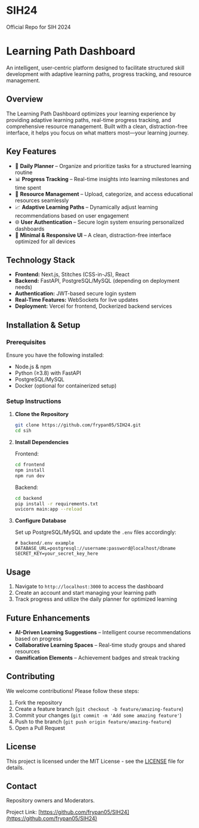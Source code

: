 # SIH24
Official Repo for SIH 2024

# Learning Path Dashboard

An intelligent, user-centric platform designed to facilitate structured skill development with adaptive learning paths, progress tracking, and resource management.

## Overview

The Learning Path Dashboard optimizes your learning experience by providing adaptive learning paths, real-time progress tracking, and comprehensive resource management. Built with a clean, distraction-free interface, it helps you focus on what matters most—your learning journey.

## Key Features

* 📌 **Daily Planner** – Organize and prioritize tasks for a structured learning routine
* 📊 **Progress Tracking** – Real-time insights into learning milestones and time spent
* 📂 **Resource Management** – Upload, categorize, and access educational resources seamlessly
* 📈 **Adaptive Learning Paths** – Dynamically adjust learning recommendations based on user engagement
* 🌐 **User Authentication** – Secure login system ensuring personalized dashboards
* 🎨 **Minimal & Responsive UI** – A clean, distraction-free interface optimized for all devices

## Technology Stack

* **Frontend:** Next.js, Stitches (CSS-in-JS), React
* **Backend:** FastAPI, PostgreSQL/MySQL (depending on deployment needs)
* **Authentication:** JWT-based secure login system
* **Real-Time Features:** WebSockets for live updates
* **Deployment:** Vercel for frontend, Dockerized backend services

## Installation & Setup

### Prerequisites

Ensure you have the following installed:
* Node.js & npm
* Python (≥3.8) with FastAPI
* PostgreSQL/MySQL
* Docker (optional for containerized setup)

### Setup Instructions

1. **Clone the Repository**
   ```bash
   git clone https://github.com/frypan05/SIH24.git
   cd sih
   ```

2. **Install Dependencies**
   
   Frontend:
   ```bash
   cd frontend
   npm install
   npm run dev
   ```
   
   Backend:
   ```bash
   cd backend
   pip install -r requirements.txt
   uvicorn main:app --reload
   ```

3. **Configure Database**
   
   Set up PostgreSQL/MySQL and update the `.env` files accordingly:
   
   ```
   # backend/.env example
   DATABASE_URL=postgresql://username:password@localhost/dbname
   SECRET_KEY=your_secret_key_here
   ```

## Usage

1. Navigate to `http://localhost:3000` to access the dashboard
2. Create an account and start managing your learning path
3. Track progress and utilize the daily planner for optimized learning

## Future Enhancements

* **AI-Driven Learning Suggestions** – Intelligent course recommendations based on progress
* **Collaborative Learning Spaces** – Real-time study groups and shared resources
* **Gamification Elements** – Achievement badges and streak tracking

## Contributing

We welcome contributions! Please follow these steps:

1. Fork the repository
2. Create a feature branch (`git checkout -b feature/amazing-feature`)
3. Commit your changes (`git commit -m 'Add some amazing feature'`)
4. Push to the branch (`git push origin feature/amazing-feature`)
5. Open a Pull Request

## License

This project is licensed under the MIT License - see the [LICENSE](LICENSE) file for details.

## Contact
Repository owners and Moderators. 

Project Link: [https://github.com/frypan05/SIH24](https://github.com/frypan05/SIH24)

